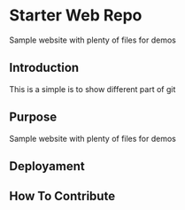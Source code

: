 # Starter Web Repo

Sample website with plenty of files for demos

## Introduction

This is a simple is to show different part of git

## Purpose

Sample website with plenty of files for demos

## Deployament

## How To Contribute